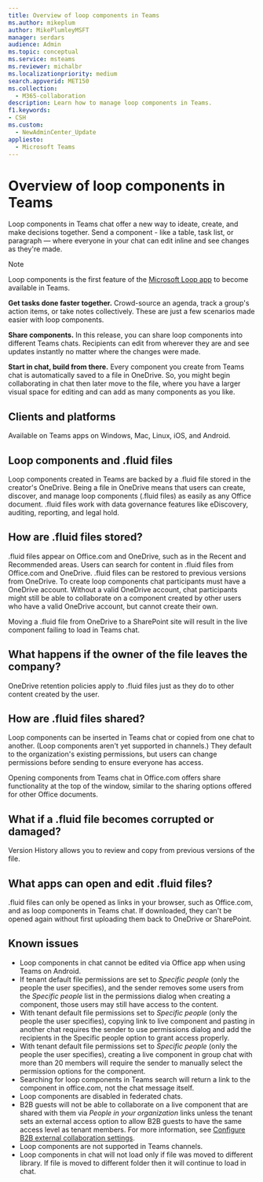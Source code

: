 ```yaml
---
title: Overview of loop components in Teams
ms.author: mikeplum
author: MikePlumleyMSFT
manager: serdars
audience: Admin
ms.topic: conceptual
ms.service: msteams
ms.reviewer: michalbr
ms.localizationpriority: medium
search.appverid: MET150
ms.collection: 
  - M365-collaboration
description: Learn how to manage loop components in Teams.
f1.keywords:
- CSH
ms.custom: 
  - NewAdminCenter_Update
appliesto: 
  - Microsoft Teams
---
```


# Overview of loop components in Teams

Loop components in Teams chat offer a new way to ideate, create, and make decisions together. Send a component - like a table, task list, or paragraph — where everyone in your chat can edit inline and see changes as they're made. 

> [!Note]
> Loop components is the first feature of the [Microsoft Loop app](https://www.microsoft.com/en-us/microsoft-loop) to become available in Teams. 

**Get tasks done faster together.** Crowd-source an agenda, track a group's action items, or take notes collectively. These are just a few scenarios made easier with loop components.

**Share components.** In this release, you can share loop components into different Teams chats. Recipients can edit from wherever they are and see updates instantly no matter where the changes were made.

**Start in chat, build from there.** Every component you create from Teams chat is automatically saved to a file in OneDrive. So, you might begin collaborating in chat then later move to the file, where you have a larger visual space for editing and can add as many components as you like.

## Clients and platforms

Available on Teams apps on Windows, Mac, Linux, iOS, and Android.

## Loop components and .fluid files

Loop components created in Teams are backed by a .fluid file stored in the creator's OneDrive. Being a file in OneDrive means that users can create, discover, and manage loop components (.fluid files) as easily as any Office document. .fluid files work with data governance features like eDiscovery, auditing, reporting, and legal hold.

## How are .fluid  files stored?

.fluid files appear on Office.com and OneDrive, such as in the Recent and Recommended areas. Users can search for content in .fluid files from Office.com and OneDrive. .fluid files can be restored to previous versions from OneDrive. To create loop components chat participants must have a OneDrive account. Without a valid OneDrive account, chat participants might still be able to collaborate on a component created by other users who have a valid OneDrive account, but cannot create their own. 

Moving a .fluid file from OneDrive to a SharePoint site will result in the live component failing to load in Teams chat.

## What happens if the owner of the file leaves the company?

OneDrive retention policies apply to .fluid files just as they do to other content created by the user.

## How are .fluid files shared?

Loop components can be inserted in Teams chat or copied from one chat to another. (Loop components aren't yet supported in channels.) They default to the organization's existing permissions, but users can change permissions before sending to ensure everyone has access.

Opening components from Teams chat in Office.com offers share functionality at the top of the window, similar to the sharing options offered for other Office documents.

## What if a .fluid file becomes corrupted or damaged?

Version History allows you to review and copy from previous versions of the file.

## What apps can open and edit .fluid files?

.fluid files can only be opened as links in your browser, such as Office.com, and as loop components in Teams chat. If downloaded, they can't be opened again without first uploading them back to OneDrive or SharePoint.

## Known issues

- Loop components in chat cannot be edited via Office app when using Teams on Android.
- If tenant default file permissions are set to *Specific people* (only the people the user specifies), and the sender removes some users from the *Specific people* list in the permissions dialog when creating a component, those users may still have access to the content.
- With tenant default file permissions set to *Specific people* (only the people the user specifies), copying link to live component and pasting in another chat requires the sender to use permissions dialog and add the recipients in the Specific people option to grant access properly.
- With tenant default file permissions set to *Specific people* (only the people the user specifies), creating a live component in group chat with more than 20 members will require the sender to manually select the permission options for the component.
- Searching for loop components in Teams search will return a link to the component in office.com, not the chat message itself.
- Loop components are disabled in federated chats.
- B2B guests will not be able to collaborate on a live component that are shared with them via *People in your organization* links unless the tenant sets an external access option to allow B2B guests to have the same access level as tenant members. For more information, see [Configure B2B external collaboration settings](/azure/active-directory/external-identities/delegate-invitations#configure-b2b-external-collaboration-settings).
- Loop components are not supported in Teams channels.
- Loop components in chat will not load only if file was moved to different library. If file is moved to different folder then it will continue to load in chat.
